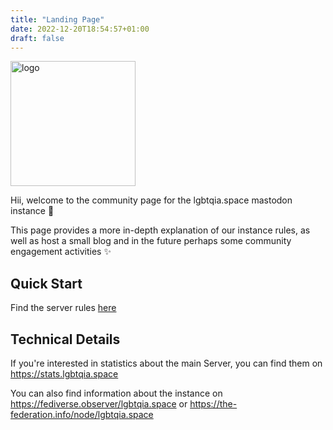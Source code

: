 ```yaml
---
title: "Landing Page"
date: 2022-12-20T18:54:57+01:00
draft: false
---
```

<img src="/logo.png" class="logo_home" alt="logo" height="200"/>

Hii, welcome to the community page for the lgbtqia.space mastodon instance 👋

This page provides a more in-depth explanation of our instance rules,
as well as host a small blog and in the future perhaps some community engagement activities ✨


## Quick Start
Find the server rules [here](/docs/server-rules/)

## Technical Details
If you're interested in statistics about the main Server, you can find them on https://stats.lgbtqia.space 

You can also find information about the instance on https://fediverse.observer/lgbtqia.space or https://the-federation.info/node/lgbtqia.space